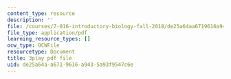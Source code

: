 ```yaml
---
content_type: resource
description: ''
file: /courses/7-016-introductory-biology-fall-2018/de25a64aa6719616a9435a93f9547c6e_KlVHqq38KJU.pdf
file_type: application/pdf
learning_resource_types: []
ocw_type: OCWFile
resourcetype: Document
title: 3play pdf file
uid: de25a64a-a671-9616-a943-5a93f9547c6e
---
```

